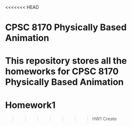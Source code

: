 <<<<<<< HEAD
# CPSC 8170 Physically Based Animation

This repository stores all the homeworks for CPSC 8170 Physically Based Animation
=======
# Homework1
>>>>>>> HW1 Create
